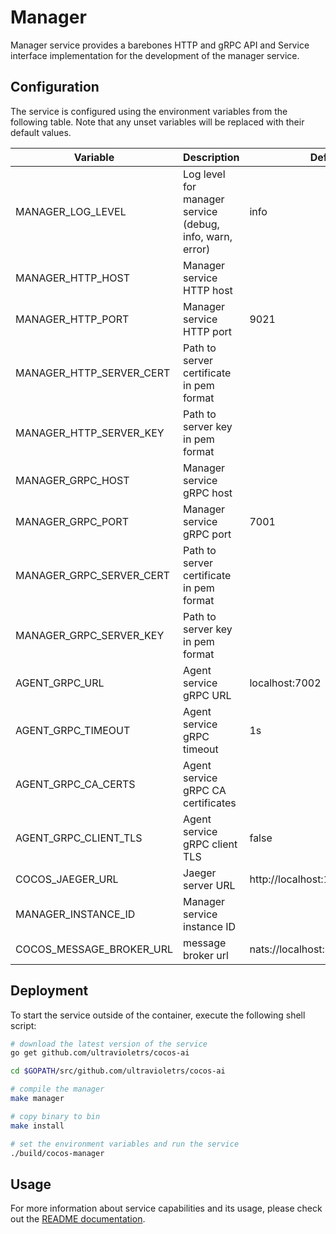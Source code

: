 # Manager

Manager service provides a barebones HTTP and gRPC API and Service interface implementation for the development of the manager service.

## Configuration

The service is configured using the environment variables from the following table. Note that any unset variables will be replaced with their default values.

| Variable                 | Description                                              | Default                           |
| ------------------------ | -------------------------------------------------------- | --------------------------------- |
| MANAGER_LOG_LEVEL        | Log level for manager service (debug, info, warn, error) | info                              |
| MANAGER_HTTP_HOST        | Manager service HTTP host                                |                                   |
| MANAGER_HTTP_PORT        | Manager service HTTP port                                | 9021                              |
| MANAGER_HTTP_SERVER_CERT | Path to server certificate in pem format                 |                                   |
| MANAGER_HTTP_SERVER_KEY  | Path to server key in pem format                         |                                   |
| MANAGER_GRPC_HOST        | Manager service gRPC host                                |                                   |
| MANAGER_GRPC_PORT        | Manager service gRPC port                                | 7001                              |
| MANAGER_GRPC_SERVER_CERT | Path to server certificate in pem format                 |                                   |
| MANAGER_GRPC_SERVER_KEY  | Path to server key in pem format                         |                                   |
| AGENT_GRPC_URL           | Agent service gRPC URL                                   | localhost:7002                    |
| AGENT_GRPC_TIMEOUT       | Agent service gRPC timeout                               | 1s                                |
| AGENT_GRPC_CA_CERTS      | Agent service gRPC CA certificates                       |                                   |
| AGENT_GRPC_CLIENT_TLS    | Agent service gRPC client TLS                            | false                             |
| COCOS_JAEGER_URL         | Jaeger server URL                                        | http://localhost:14268/api/traces |
| MANAGER_INSTANCE_ID      | Manager service instance ID                              |                                   |
| COCOS_MESSAGE_BROKER_URL | message broker url                                       | nats://localhost:4222             |

## Deployment

To start the service outside of the container, execute the following shell script:

```bash
# download the latest version of the service
go get github.com/ultravioletrs/cocos-ai

cd $GOPATH/src/github.com/ultravioletrs/cocos-ai

# compile the manager
make manager

# copy binary to bin
make install

# set the environment variables and run the service
./build/cocos-manager
```

## Usage

For more information about service capabilities and its usage, please check out the [README documentation](../README.md).
